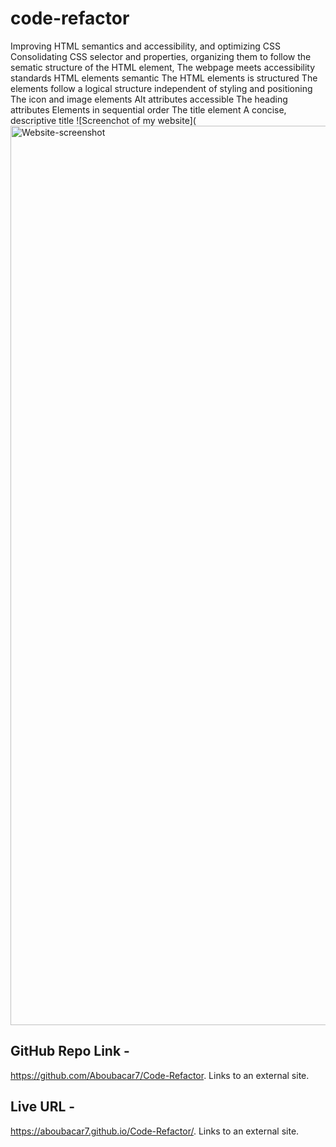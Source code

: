# code-refactor
Improving HTML semantics and accessibility, and optimizing CSS
Consolidating CSS selector and properties,
organizing them to follow the sematic structure of the HTML element,
The webpage meets accessibility standards
HTML elements semantic
The HTML elements is structured
The elements follow a logical structure independent of styling and positioning
The icon and image elements
Alt attributes accessible 
The heading attributes
Elements in sequential order
The title element
A concise, descriptive title
![Screenchot of my website](<img width="1439" alt="Website-screenshot" src="https://user-images.githubusercontent.com/118768377/208609394-16f5ce2d-0f7a-4439-80da-bc6545b4a7d9.png">

## GitHub Repo Link - 
https://github.com/Aboubacar7/Code-Refactor.  Links to an external site.

## Live URL - 
https://aboubacar7.github.io/Code-Refactor/. Links to an external site.
